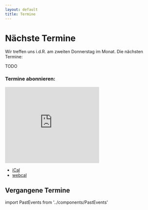 ```yaml
---
layout: default
title: Termine
---
```


# Nächste Termine

Wir treffen uns i.d.R. am zweiten Donnerstag im Monat. Die nächsten Termine:

TODO

### Termine abonnieren:

<iframe src="https://www.google.com/calendar/embed?showTitle=0&amp;showNav=0&amp;showDate=0&amp;showPrint=0&amp;showTabs=0&amp;showCalendars=0&amp;showTz=0&amp;mode=AGENDA&amp;height=250&amp;wkst=2&amp;bgcolor=%23FFFFFF&amp;src=peodj154qd532pfepf7qakg4po%40group.calendar.google.com&amp;color=%23711616&amp;ctz=Europe%2FBerlin" style=" border-width:0 " width="310" height="250" scrolling="no"></iframe>

* <a href="https://www.google.com/calendar/ical/peodj154qd532pfepf7qakg4po%40group.calendar.google.com/public/basic.ics">iCal</a>
* <a href="webcal://www.google.com/calendar/ical/peodj154qd532pfepf7qakg4po%40group.calendar.google.com/public/basic.ics">webcal</a>

## Vergangene Termine

import PastEvents from '../components/PastEvents'

<PastEvents />
